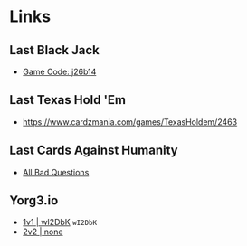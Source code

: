 # Links

## Last Black Jack
* [Game Code: j26b14](black--jack.herokuapp.com)

## Last Texas Hold 'Em
* https://www.cardzmania.com/games/TexasHoldem/2463

## Last Cards Against Humanity
* [All Bad Questions](https://allbad.cards/game/tougher-rail-3571)

## Yorg3.io
* [1v1 | wI2DbK](https://yorg3.io) ```wI2DbK```
* [2v2 | none](https://yorg3.io)
